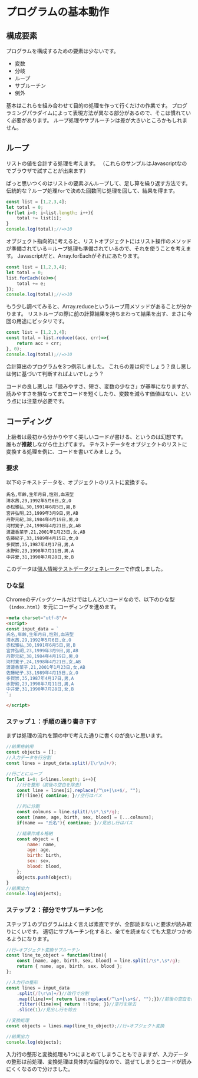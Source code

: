 プログラムの基本動作
=

構成要素
-

プログラムを構成するための要素は少ないです。

- 変数
- 分岐
- ループ
- サブルーチン
- 例外

基本はこれらを組み合わせて目的の処理を作って行くだけの作業です。
プログラミングパラダイムによって表現方法が異なる部分があるので、そこは慣れていく必要があります。
ループ処理やサブルーチンは差が大きいところかもしれません。

ループ
-

リストの値を合計する処理を考えます。
（これらのサンプルはJavascriptなのでブラウザで試すことが出来ます）

ぱっと思いつくのはリストの要素ぶんループして、足し算を繰り返す方法です。
伝統的な？ループ処理`for`で決めた回数同じ処理を回して、結果を得ます。

```js
const list = [1,2,3,4];
let total = 0;
for(let i=0; i<list.length; i++){
    total += list[i];
}
console.log(total);//=>10
```

オブジェクト指向的に考えると、リストオブジェクトにはリスト操作のメソッドが準備されている＝ループ処理も準備されているので、それを使うことを考えます。
Javascriptだと、Array.forEachがそれにあたります。

```js
const list = [1,2,3,4];
let total = 0;
list.forEach((e)=>{
    total += e;
});
console.log(total);//=>10
```

もう少し調べてみると、Array.reduceというループ用メソッドがあることが分かります。
リストループの際に前の計算結果を持ちまわって結果を出す、まさに今回の用途にピッタリです。

```js
const list = [1,2,3,4];
const total = list.reduce((acc, crr)=>{
    return acc + crr;
}, 0);
console.log(total);//=>10
```

合計算出のプログラムを3つ例示しました。
これらの差は何でしょう？良し悪しは何に基づいて判断すればよいでしょう？

コードの良し悪しは「読みやすさ、短さ、変数の少なさ」が基準になりますが、読みやすさを損なってまでコードを短くしたり、変数を減らす価値はない、という点には注意が必要です。


コーディング
-

上級者は最初から分かりやすく美しいコードが書ける、というのは幻想です。
誰もが**推敲**しながら仕上げてます。
テキストデータをオブジェクトのリストに変換する処理を例に、コードを書いてみましょう。

### 要求

以下のテキストデータを、オブジェクトのリストに変換する。

```
氏名,年齢,生年月日,性別,血液型
清水茜,29,1992年5月6日,女,O
赤松雅弘,30,1991年6月5日,男,B
宮井弘明,23,1999年3月9日,男,AB
丹野元紀,38,1984年4月19日,男,O
河村寛子,24,1998年4月21日,女,AB
渡邊香菜子,21,2001年1月23日,女,AB
佐藤紀子,33,1989年4月15日,女,O
多賀崇,35,1987年4月17日,男,A
水野勲,23,1998年7月11日,男,A
中井愛,31,1990年7月28日,女,B
```

このデータは[個人情報テストデータジェネレーター](https://testdata.userlocal.jp/)で作成しました。

### ひな型

Chromeのデバッグツールだけではしんどいコードなので、以下のひな型（`index.html`）を元にコーディングを進めます。

```html
<meta charset="utf-8"/>
<script>
const input_data = `
氏名,年齢,生年月日,性別,血液型
清水茜,29,1992年5月6日,女,O
赤松雅弘,30,1991年6月5日,男,B
宮井弘明,23,1999年3月9日,男,AB
丹野元紀,38,1984年4月19日,男,O
河村寛子,24,1998年4月21日,女,AB
渡邊香菜子,21,2001年1月23日,女,AB
佐藤紀子,33,1989年4月15日,女,O
多賀崇,35,1987年4月17日,男,A
水野勲,23,1998年7月11日,男,A
中井愛,31,1990年7月28日,女,B
`;

</script>
```

### ステップ１：手順の通り書き下す

まずは処理の流れを頭の中で考えた通りに書くのが良いと思います。

```js
//結果格納用
const objects = [];
//入力データを行分割
const lines = input_data.split(/[\r\n]+/);

//行ごとにループ
for(let i=0; i<lines.length; i++){
    //行を整形（前後の空白を除去）
    const line = lines[i].replace(/^\s+|\s+$/, "");
    if(!line){ continue; }//空行はパス

    //列に分割
    const colmuns = line.split(/\s*,\s*/g);
    const [name, age, birth, sex, blood] = [...colmuns];
    if(name == "氏名"){ continue; }//見出し行はパス

    //結果作成＆格納
    const object = {
        name: name,
        age: age,
        birth: birth,
        sex: sex,
        blood: blood,
    };
    objects.push(object);
}
//結果出力
console.log(objects);
```

### ステップ２：部分でサブルーチン化

ステップ１のプログラムはよく言えば素直ですが、全部読まないと要求が読み取りにくいです。
適切にサブルーチン化すると、全てを読まなくても大意がつかめるようになります。

```js
//行→オブジェクト変換サブルーチン
const line_to_object = function(line){
    const [name, age, birth, sex, blood] = line.split(/\s*,\s*/g);
    return { name, age, birth, sex, blood };
};

//入力行の整形
const lines = input_data
    .split(/[\r\n]+/)//改行で分割
    .map((line)=>{ return line.replace(/^\s+|\s+$/, "");})//前後の空白を除去
    .filter((line)=>{ return !!line; })//空行を除去
    .slice(1)//見出し行を除去

//変換処理
const objects = lines.map(line_to_object);//行→オブジェクト変換

//結果出力
console.log(objects);
```

入力行の整形と変換処理も1つにまとめてしまうこともできますが、入力データの整形は前処理、変換処理は具体的な目的なので、混ぜてしまうとコードが読みにくくなるので分けました。
